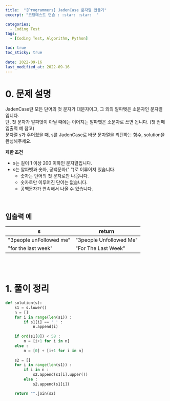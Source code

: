 ```yaml
---
title:  "[Programmers] JadenCase 문자열 만들기"
excerpt: "코딩테스트 연습 : :star: :star:  "

categories:
  - Coding Test
tags:
  - [Coding Test, Algorithm, Python]

toc: true
toc_sticky: true
 
date: 2022-09-16
last_modified_at: 2022-09-16
---
```



# 0. 문제 설명


JadenCase란 모든 단어의 첫 문자가 대문자이고, 그 외의 알파벳은 소문자인 문자열입니다. <br>
단, 첫 문자가 알파벳이 아닐 때에는 이어지는 알파벳은 소문자로 쓰면 됩니다. (첫 번째 입출력 예 참고)<br>
문자열 s가 주어졌을 때, s를 JadenCase로 바꾼 문자열을 리턴하는 함수, solution을 완성해주세요.
<br>

**제한 조건**

- s는 길이 1 이상 200 이하인 문자열입니다.
- s는 알파벳과 숫자, 공백문자(" ")로 이루어져 있습니다.
    - 숫자는 단어의 첫 문자로만 나옵니다.
    - 숫자로만 이루어진 단어는 없습니다.
    - 공백문자가 연속해서 나올 수 있습니다.

<br>

## 입출력 예

|s|return|
|---|---|
|"3people unFollowed me"|"3people Unfollowed Me"|
|"for the last week" | "For The Last Week"|

<br>



<br>

# 1. 풀이 정리


```python
def solution(s):
    s1 = s.lower()
    n = []
    for i in range(len(s1)) :
        if s1[i] == ' ' : 
            n.append(i)
            
    if ord(s1[0]) < 58 : 
        n = [i+1 for i in n]
    else : 
        n = [0] + [i+1 for i in n]
        
    s2 = []
    for i in range(len(s1)) : 
        if i in n :
            s2.append(s1[i].upper())
        else : 
            s2.append(s1[i])

    return "".join(s2)
```


<br>
